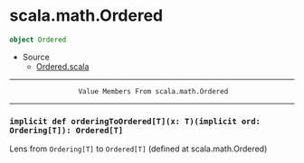
#                              scala.math.Ordered                              #

```scala
object Ordered
```

* Source
  * [Ordered.scala](https://github.com/scala/scala/tree/6d09a1ba5f/src/library/scala/math/Ordered.scala#L1)


--------------------------------------------------------------------------------
                     Value Members From scala.math.Ordered
--------------------------------------------------------------------------------


### `implicit def orderingToOrdered[T](x: T)(implicit ord: Ordering[T]): Ordered[T]` ###

Lens from `Ordering[T]` to `Ordered[T]`
(defined at scala.math.Ordered)
